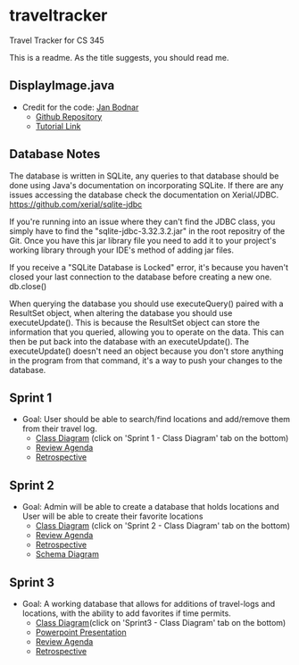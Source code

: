 # traveltracker
Travel Tracker for CS 345

This is a readme. As the title suggests, you should read me.
## DisplayImage.java
* Credit for the code: [Jan Bodnar](https://github.com/janbodnar)
    - [Github Repository](https://github.com/janbodnar/Display-Image.git)
    - [Tutorial Link](https://zetcode.com/java/displayimage/)

## Database Notes
The database is written in SQLite, any queries to that database should be done using Java's documentation on incorporating SQLite.
If there are any issues accessing the database check the documentation on Xerial/JDBC. 
https://github.com/xerial/sqlite-jdbc

If you're running into an issue where they can't find the JDBC class, you simply have to find the "sqlite-jdbc-3.32.3.2.jar" in the root repositry of the Git. Once you have this jar library file you need to add it to your project's working library through your IDE's method of adding jar files.

If you receive a "SQLite Database is Locked" error, it's because you haven't closed your last connection to the database before creating a new one. db.close()

When querying the database you should use executeQuery() paired with a ResultSet object, when altering the database you should use executeUpdate(). This is 
because the ResultSet object can store the information that you queried, allowing you to operate on the data. This can then be put back into the database 
with an executeUpdate(). The executeUpdate() doesn't need an object because you don't store anything in the program from that command, it's a way to push
your changes to the database.

## Sprint 1
* Goal: User should be able to search/find locations and add/remove them from their travel log.
    - [Class Diagram](https://viewer.diagrams.net/?page-id=ZwHcOdonUymgxgGQwOtW&highlight=0000ff&edit=_blank&layers=1&nav=1&page-id=ZwHcOdonUymgxgGQwOtW#G11yCjMl8PNKK4R_5L2aCVjqPbpJA9rFeN) (click on 'Sprint 1 - Class Diagram' tab on the bottom)
    - [Review Agenda](https://docs.google.com/document/d/1bs-s56xOaBFBxPl2S9CGJ1s0Qm7sTqiuuwDVgVT6zbw/edit?usp=sharing)
    - [Retrospective](https://docs.google.com/document/d/1gwihNZGYR9QlfwOC5aEMi2xGmAw6mYUqKJyXcgVB_3s/edit?usp=sharing)

## Sprint 2
* Goal: Admin will be able to create a database that holds locations and User will be able to create their favorite locations
    - [Class Diagram](https://drive.google.com/file/d/11yCjMl8PNKK4R_5L2aCVjqPbpJA9rFeN/view?usp=sharing) (click on 'Sprint 2 - Class Diagram' tab on the bottom)
    - [Review Agenda](https://docs.google.com/document/d/1XQOStZZfRXacwk9MZQLphKxcYgYMD51B5Mgd-ofE2Ec/edit?usp=sharing)
    - [Retrospective](https://docs.google.com/document/d/1fRtSQSrhL0Kdo3CSHVXXQ9r7uDCzBrIbZqU2GfFBR58/edit?usp=sharing)
    - [Schema Diagram](https://docs.google.com/document/d/1xuo0ckXY9gpKe9JAxN9M5s7DHg_F3pNvL7Cd_gIhLjc/edit)

## Sprint 3
* Goal: A working database that allows for additions of travel-logs and locations, with the ability to add favorites if time permits.
    - [Class Diagram](https://drive.google.com/file/d/11yCjMl8PNKK4R_5L2aCVjqPbpJA9rFeN/view?usp=sharing)(click on 'Sprint3 - Class Diagram' tab on the bottom)
    - [Powerpoint Presentation](https://docs.google.com/presentation/d/1zWrdNF1j_-SzLQlLL7lWGC7pyn___cdWVYFoR-q6c6g/edit#slide=id.gd3c7dc5a02_0_10)
    - [Review Agenda](https://docs.google.com/document/d/1cA44m_fjAUfupRIhQ98fWUjmZRBBNxapbEgFYXl3oTI/edit?usp=sharing)
    - [Retrospective](https://docs.google.com/document/d/1SVUW7I6fiV9CYjBIdx2pY3S7xlaUOC6fcspvOdiHhms/edit?usp=sharing)
